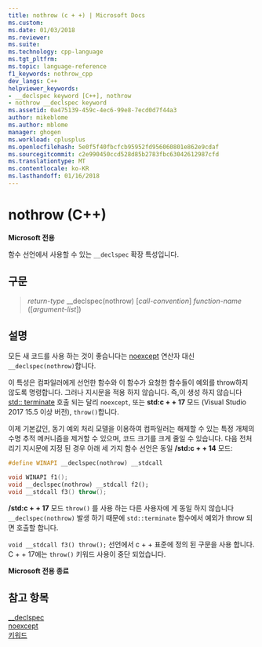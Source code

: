 ```yaml
---
title: nothrow (c + +) | Microsoft Docs
ms.custom: 
ms.date: 01/03/2018
ms.reviewer: 
ms.suite: 
ms.technology: cpp-language
ms.tgt_pltfrm: 
ms.topic: language-reference
f1_keywords: nothrow_cpp
dev_langs: C++
helpviewer_keywords:
- __declspec keyword [C++], nothrow
- nothrow __declspec keyword
ms.assetid: 0a475139-459c-4ec6-99e8-7ecd0d7f44a3
author: mikeblome
ms.author: mblome
manager: ghogen
ms.workload: cplusplus
ms.openlocfilehash: 5e0f5f40fbcfcb95952fd956060801e862e9cdaf
ms.sourcegitcommit: c2e990450ccd528d85b2783fbc63042612987cfd
ms.translationtype: MT
ms.contentlocale: ko-KR
ms.lasthandoff: 01/16/2018
---
```

# <a name="nothrow-c"></a>nothrow (C++)

**Microsoft 전용**

함수 선언에서 사용할 수 있는 `__declspec` 확장 특성입니다.

## <a name="syntax"></a>구문  
  
> *return-type* __declspec(nothrow) [*call-convention*] *function-name* ([*argument-list*])

## <a name="remarks"></a>설명

모든 새 코드를 사용 하는 것이 좋습니다는 [noexcept](noexcept-cpp.md) 연산자 대신 `__declspec(nothrow)`합니다.

이 특성은 컴파일러에게 선언한 함수와 이 함수가 요청한 함수들이 예외를 throw하지 않도록 명령합니다. 그러나 지시문을 적용 하지 않습니다. 즉,이 생성 하지 않습니다 [std:: terminate](../standard-library/exception-functions.md#terminate) 호출 되는 달리 `noexcept`, 또는 **std:c + + 17** 모드 (Visual Studio 2017 15.5 이상 버전), `throw()`합니다.

이제 기본값인, 동기 예외 처리 모델을 이용하여 컴파일러는 해제할 수 있는 특정 개체의 수명 추적 메커니즘을 제거할 수 있으며, 코드 크기를 크게 줄일 수 있습니다. 다음 전처리기 지시문에 지정 된 경우 아래 세 가지 함수 선언은 동일 **/std:c + + 14** 모드:

```cpp
#define WINAPI __declspec(nothrow) __stdcall

void WINAPI f1();
void __declspec(nothrow) __stdcall f2();
void __stdcall f3() throw();
```

**/std:c + + 17** 모드 `throw()` 를 사용 하는 다른 사용자에 게 동일 하지 않습니다 `__declspec(nothrow)` 발생 하기 때문에 `std::terminate` 함수에서 예외가 throw 되 면 호출할 합니다.

`void __stdcall f3() throw();` 선언에서 c + + 표준에 정의 된 구문을 사용 합니다. C + + 17에는 `throw()` 키워드 사용이 중단 되었습니다.

**Microsoft 전용 종료**

## <a name="see-also"></a>참고 항목

[__declspec](../cpp/declspec.md)  
[noexcept](noexcept-cpp.md)  
[키워드](../cpp/keywords-cpp.md)  

